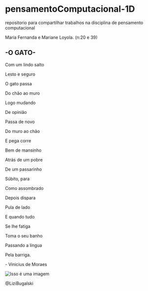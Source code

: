 # pensamentoComputacional-1D
repositorio para compartilhar trabalhos na disciplina de pensamento computacional 
<p> Maria Fernanda e Mariane Loyola. (n:20 e 39)

## -O GATO-

<p> Com um lindo salto
<p> Lesto e seguro
<p> O gato passa
<p> Do chão ao muro
<p> Logo mudando
<p> De opinião
<p> Passa de novo
<p> Do muro ao chão
<p> E pega corre
<p> Bem de mansinho
<p> Atrás de um pobre
<p> De um passarinho
<p> Súbito, para 
<p> Como assombrado
<p> Depois dispara
<p> Pula de lado
<p> E quando tudo
<p> Se lhe fatiga
<p> Toma o seu banho
<p> Passando a língua
<p> Pela barriga.
<p> - Vinicius de Moraes

![Isso é uma imagem](https://catrangers.files.wordpress.com/2013/02/lua-e-artemis.jpg)

@LiziBugalski
